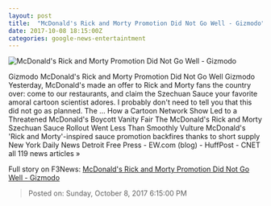 ```yaml
---
layout: post
title:  "McDonald's Rick and Morty Promotion Did Not Go Well - Gizmodo"
date: 2017-10-08 18:15:00Z
categories: google-news-entertaintment
---
```


![McDonald's Rick and Morty Promotion Did Not Go Well - Gizmodo](https://i.kinja-img.com/gawker-media/image/upload/s--KqsotZmJ--/c_fill,fl_progressive,g_center,h_900,q_80,w_1600/w0n3aafx2talpsk8qpm6.png)

Gizmodo McDonald's Rick and Morty Promotion Did Not Go Well Gizmodo Yesterday, McDonald's made an offer to Rick and Morty fans the country over: come to our restaurants, and claim the Szechuan Sauce your favorite amoral cartoon scientist adores. I probably don't need to tell you that this did not go as planned. The ... How a Cartoon Network Show Led to a Threatened McDonald's Boycott Vanity Fair The McDonald's Rick and Morty Szechuan Sauce Rollout Went Less Than Smoothly Vulture McDonald's 'Rick and Morty'-inspired sauce promotion backfires thanks to short supply New York Daily News Detroit Free Press - EW.com (blog) - HuffPost - CNET all 119 news articles »


Full story on F3News: [McDonald's Rick and Morty Promotion Did Not Go Well - Gizmodo](http://www.f3nws.com/n/MdZmCB)

> Posted on: Sunday, October 8, 2017 6:15:00 PM
